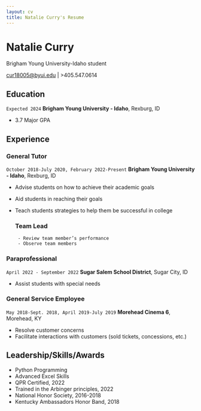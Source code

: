 ```yaml
---
layout: cv
title: Natalie Curry's Resume
---
```

# Natalie Curry
Brigham Young University-Idaho student

<div id="webaddress">
<a href="cur18005@byui.edu">cur18005@byui.edu</a>
| >405.547.0614</a>

<!-- https://www.monique.tech/the-art-of-markdown -->

## Education

`Expected 2024`
__Brigham Young University - Idaho__, Rexburg, ID

- 3.7 Major GPA


## Experience

### General Tutor

`October 2018-July 2020, February 2022-Present`
__Brigham Young University - Idaho__, Rexburg, ID

-	Advise students on how to achieve their academic goals
-	Aid students in reaching their goals
- Teach students strategies to help them be successful in college
  
  ### Team Lead
       - Review team member’s performance 
       - Observe team members

### Paraprofessional

`April 2022 - September 2022`
__Sugar Salem School District__, Sugar City, ID

-	Assist students with special needs
  
### General Service Employee

`May 2018-Sept. 2018, April 2019-July 2019`
__Morehead Cinema 6__, Morehead, KY

-	Resolve customer concerns
-	Facilitate interactions with customers (sold tickets, concessions, etc.)

## Leadership/Skills/Awards

-	Python Programming
-	Advanced Excel Skills
-	QPR Certified, 2022
-	Trained in the Arbinger principles, 2022
-	National Honor Society, 2016-2018
-	Kentucky Ambassadors Honor Band, 2018


<!-- ### Footer

Last updated: December 2022 -->
